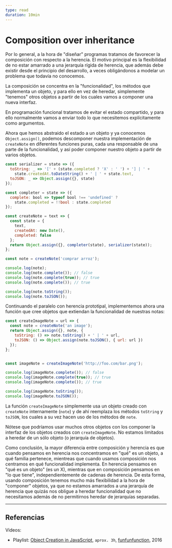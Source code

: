 ```yaml
---
type: read
duration: 10min
---
```


# Composition over inheritance

Por lo general, a la hora de "diseñar" programas tratamos de favorecer la
composición con respecto a la herencia. El motivo principal es la flexibilidad
de no estar amarrado a una jerarquía rígida de herencia, que además debe existir
desde el principio del desarrollo, a veces obligándonos a modelar un problema
que todavía no conocemos.

La composición se concentra en la "funcionalidad", los métodos que implementa
un objeto, y para ello en vez de heredar, simplemente "tenemos" otros objetos
a partir de los cuales vamos a componer una nueva interfaz.

En programación funcional tratamos de evitar el estado compartido, y para ello
normalmente vamos a enviar todo lo que necesitemos explícitamente como
argumentos.

Ahora que hemos abstraido el estado a un objeto y ya conocemos
`Object.assign()`, podemos descomponer nuestra implementación de `createNote` en
diferentes funciones puras, cada una responsable de una parte de la
funcionalidad, y así poder componer nuestro objeto a partir de varios objetos.

```js
const serializer = state => ({
  toString: _ => '[' + (state.completed ? 'X' : ' ') + '] | ' +
    state.createdAt.toDateString() + ' | ' + state.text,
  toJSON: _ => Object.assign({}, state)
});

const completer = state => ({
  complete: bool => typeof bool !== 'undefined' ?
    state.completed = !!bool : state.completed
});

const createNote = text => {
  const state = {
    text,
    createdAt: new Date(),
    completed: false
  };
  return Object.assign({}, completer(state), serializer(state));
};

const note = createNote('comprar arroz');

console.log(note);
console.log(note.complete()); // false
console.log(note.complete(true)); // true
console.log(note.complete()); // true

console.log(note.toString());
console.log(note.toJSON());
```

Continuando el paralelo con herencia prototipal, implementemos ahora una función
que cree objetos que extiendan la funcionalidad de nuestras notas:

```js
const createImageNote = url => {
  const note = createNote('an image');
  return Object.assign({}, note, {
    toString: () => note.toString() + ' | ' + url,
    toJSON: () => Object.assign(note.toJSON(), { url: url })
  });
};


const imageNote = createImageNote('http://foo.com/bar.png');

console.log(imageNote.complete()); // false
console.log(imageNote.complete(true)); // true
console.log(imageNote.complete()); // true

console.log(imageNote.toString());
console.log(imageNote.toJSON());
```

La función `createImageNote` simplemente usa un objeto creado con `createNote`
internamente (`note`) y de ahí reemplaza los métodos `toString` y `toJSON`, los
cuales a su vez hacen uso de los métodos de `note`.

Nótese que podríamos usar muchos otros objetos con los componer la interfaz de
los objetos creados con `createImageNote`. No estamos limitados a heredar de
un sólo objeto (o jerarquía de objetos).

Como conclusión, la mayor diferencia entre composición y herencia es que cuando
pensamos en herencia nos concentramos en "qué" es un objeto, a qué familia
pertenece, mientreas que cuando usamos composición nos centramos en qué
funcionalidad implementa. En herencia pensamos en "qué es un objeto" (es un X),
mientras que en composición pensamos en "lo que tiene", independientemente de
cadenas de herencia. De esta forma, usando composición tenemos mucho más
flexibilidad a la hora de "componer" objetos, ya que no estamos amarrados a una
jerarquía de herencia que quizás nos obligue a heredar funcionalidad que no
necesitamos además de no permitirnos heredar de jerarquías separadas.

***

## Referencias

Videos:

* Playlist: [Object Creation in JavaScript](https://www.youtube.com/playlist?list=PL0zVEGEvSaeHBZFy6Q8731rcwk0Gtuxub),
  `aprox. 3h`, [funfunfunction](https://www.youtube.com/channel/UCO1cgjhGzsSYb1rsB4bFe4Q),
  2016
